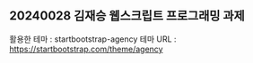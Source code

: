 ## 20240028 김재승 웹스크립트 프로그래밍 과제
활용한 테마 : startbootstrap-agency 테마 URL : https://startbootstrap.com/theme/agency

